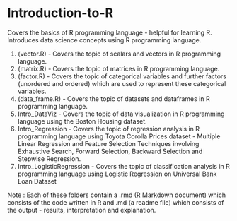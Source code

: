 # Introduction-to-R
Covers the basics of R programming language - helpful for learning R.
Introduces data science concepts using R programming language.
1. (vector.R) - Covers the topic of scalars and vectors in R programming language.
2. (matrix.R) - Covers the topic of matrices in R programming language.
3. (factor.R) - Covers the topic of categorical variables and further factors (unordered and ordered) which are used to represent these categorical variables. 
4. (data_frame.R) - Covers the topic of datasets and dataframes in R programming language.
5. Intro_DataViz - Covers the topic of data visualization in R programming language using the Boston Housing dataset.
6. Intro_Regression - Covers the topic of regression analysis in R programming language using Toyota Corolla Prices dataset - Multiple Linear Regression and Feature Selection Techniques involving Exhaustive Search, Forward Selection, Backward Selection and Stepwise Regression.
7. Intro_LogisticRegression - Covers the topic of classification analysis in R programming language using Logistic Regression on Universal Bank Loan Dataset

Note : Each of these folders contain a .rmd (R Markdown document) which consists of the code written in R and .md (a readme file) which consists of the output - results, interpretation and explanation. 

